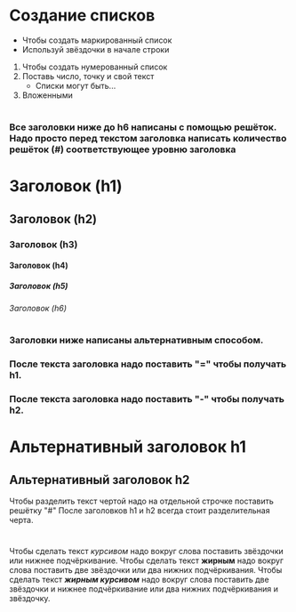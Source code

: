 # Создание списков
* Чтобы создать маркированный список
* Используй звёздочки в начале строки
1. Чтобы создать нумерованный список
2. Поставь число, точку и свой текст
    * Списки могут быть...
3. Вложенными
#
#
### Все заголовки ниже до h6 написаны с помощью решёток. Надо просто перед текстом заголовка написать количество решёток (#) соответствующее уровню заголовка

# Заголовок (h1)
## Заголовок (h2)
### Заголовок (h3)
#### Заголовок (h4)
##### Заголовок (h5)
###### Заголовок (h6)
#
#
### Заголовки ниже написаны альтернативным способом. 
### После текста заголовка надо поставить "=" чтобы получать h1.
### После текста заголовка надо поставить "-" чтобы получать h2.
Альтернативный заголовок h1
=
Альтернативный заголовок h2
-
Чтобы разделить текст чертой надо на отдельной строчке поставить решётку "#"
После заголовков h1 и h2 всегда стоит разделительная черта.
#
#
Чтобы сделать текст *курсивом* надо вокруг слова поставить звёздочки или нижнее подчёркивание.
Чтобы сделать текст **жирным** надо вокруг слова поставить две звёздочки или два нижних подчёркивания.
Чтобы сделать текст **_жирным курсивом_** надо вокруг слова поставить две звёздочки и нижнее подчёркивание или два нижних подчёркивания и звёздочку.
#
#
